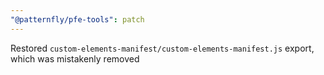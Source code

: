 ```yaml
---
"@patternfly/pfe-tools": patch
---
```

Restored `custom-elements-manifest/custom-elements-manifest.js` export, which was mistakenly removed
